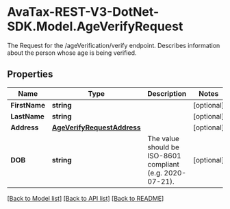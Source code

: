 # AvaTax-REST-V3-DotNet-SDK.Model.AgeVerifyRequest
The Request for the /ageVerification/verify endpoint. Describes information about the person whose age is being verified.

## Properties

Name | Type | Description | Notes
------------ | ------------- | ------------- | -------------
**FirstName** | **string** |  | [optional] 
**LastName** | **string** |  | [optional] 
**Address** | [**AgeVerifyRequestAddress**](AgeVerifyRequestAddress.md) |  | [optional] 
**DOB** | **string** | The value should be ISO-8601 compliant (e.g. 2020-07-21). | [optional] 

[[Back to Model list]](../README.md#documentation-for-models) [[Back to API list]](../README.md#documentation-for-api-endpoints) [[Back to README]](../README.md)

